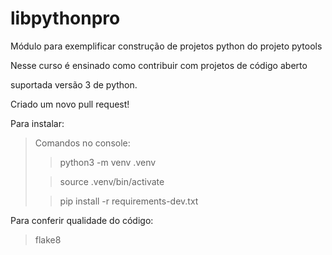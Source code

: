# libpythonpro
Módulo para exemplificar construção de projetos python do projeto pytools

Nesse curso é ensinado como contribuir com projetos de código aberto

suportada versão 3 de python.

Criado um novo pull request!

Para instalar:


>Comandos no console:
> 
>>python3 -m venv .venv
>
>>source .venv/bin/activate
> 
>>pip install -r requirements-dev.txt
> 
Para conferir qualidade do código:

>flake8


